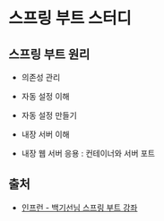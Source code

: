 # 스프링 부트 스터디
## 스프링 부트 원리
* 의존성 관리

* 자동 설정 이해

* 자동 설정 만들기
* 내장 서버 이해
* 내장 웹 서버 응용 : 컨테이너와 서버 포트
## 출처
* [인프런 - 백기선님 스프링 부트 강좌](https://www.inflearn.com/course/%EC%8A%A4%ED%94%84%EB%A7%81%EB%B6%80%ED%8A%B8)
